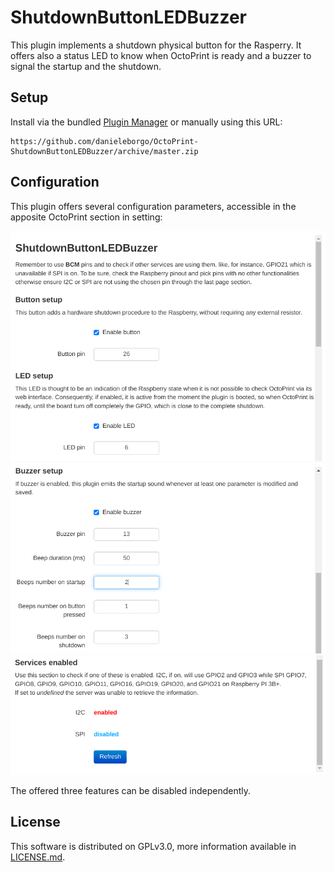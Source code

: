 # ShutdownButtonLEDBuzzer

This plugin implements a shutdown physical button for
the Rasperry. It offers also a status LED to know when
OctoPrint is ready and a buzzer to signal the startup and
the shutdown.

## Setup

Install via the bundled [Plugin Manager](https://docs.octoprint.org/en/master/bundledplugins/pluginmanager.html)
or manually using this URL:

    https://github.com/danieleborgo/OctoPrint-ShutdownButtonLEDBuzzer/archive/master.zip


## Configuration

This plugin offers several configuration parameters,
accessible in the apposite OctoPrint section in setting:

![settings1](docs/settings1.png)
![settings2](docs/settings2.png)
![settings3](docs/settings3.png)

The offered three features can be disabled independently.

## License

This software is distributed on GPLv3.0, more information
available in [LICENSE.md](LICENSE.md).
